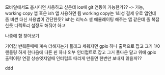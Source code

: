 
모바일에서도 옵시디언 사용하고 싶은데 ios에 git 연동이 가능한가??
-> 가능, working copy 앱 혹은 ish 앱 사용하면 됨
working copy는 1회성 결제 유료 앱인데 좀 비싼 대신 사용법이 간단한듯?
ish는 리눅스 셸 에뮬레이팅 해주는 앱 같은데 좀 복잡한듯 디렉토리 설정도 해줘야 하고

나중에 함 찾아보기




기어값 반복문때매 계속 더해지는거
플래그 세워지면 gpio 하나 출력으로 잡고 그거 1/0 핸들링 하게 한다음에
다른 핀 하나 외부 인터럽트로 잡고 그거 풀다운 달고 위에 gpio 출력이랑 연결
상승엣지일때 인터럽트 때리게 만들면 한번만 보내지 않을까??

ddd